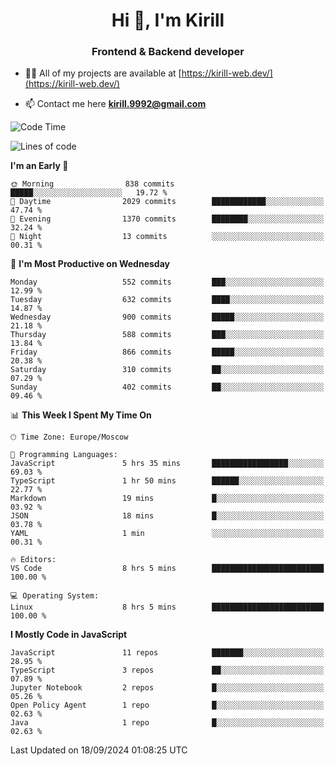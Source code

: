 <h1 align="center">Hi 👋, I'm Kirill</h1>
<h3 align="center">Frontend & Backend developer</h3>

- 👨‍💻 All of my projects are available at [https://kirill-web.dev/](https://kirill-web.dev/)

- 📫 Contact me here **kirill.9992@gmail.com**











<!--START_SECTION:waka-->
![Code Time](http://img.shields.io/badge/Code%20Time-1%2C962%20hrs%202%20mins-blue)

![Lines of code](https://img.shields.io/badge/From%20Hello%20World%20I%27ve%20Written-4.2%20million%20lines%20of%20code-blue)

**I'm an Early 🐤** 

```text
🌞 Morning                838 commits         █████░░░░░░░░░░░░░░░░░░░░   19.72 % 
🌆 Daytime                2029 commits        ████████████░░░░░░░░░░░░░   47.74 % 
🌃 Evening                1370 commits        ████████░░░░░░░░░░░░░░░░░   32.24 % 
🌙 Night                  13 commits          ░░░░░░░░░░░░░░░░░░░░░░░░░   00.31 % 
```
📅 **I'm Most Productive on Wednesday** 

```text
Monday                   552 commits         ███░░░░░░░░░░░░░░░░░░░░░░   12.99 % 
Tuesday                  632 commits         ████░░░░░░░░░░░░░░░░░░░░░   14.87 % 
Wednesday                900 commits         █████░░░░░░░░░░░░░░░░░░░░   21.18 % 
Thursday                 588 commits         ███░░░░░░░░░░░░░░░░░░░░░░   13.84 % 
Friday                   866 commits         █████░░░░░░░░░░░░░░░░░░░░   20.38 % 
Saturday                 310 commits         ██░░░░░░░░░░░░░░░░░░░░░░░   07.29 % 
Sunday                   402 commits         ██░░░░░░░░░░░░░░░░░░░░░░░   09.46 % 
```


📊 **This Week I Spent My Time On** 

```text
🕑︎ Time Zone: Europe/Moscow

💬 Programming Languages: 
JavaScript               5 hrs 35 mins       █████████████████░░░░░░░░   69.03 % 
TypeScript               1 hr 50 mins        ██████░░░░░░░░░░░░░░░░░░░   22.77 % 
Markdown                 19 mins             █░░░░░░░░░░░░░░░░░░░░░░░░   03.92 % 
JSON                     18 mins             █░░░░░░░░░░░░░░░░░░░░░░░░   03.78 % 
YAML                     1 min               ░░░░░░░░░░░░░░░░░░░░░░░░░   00.31 % 

🔥 Editors: 
VS Code                  8 hrs 5 mins        █████████████████████████   100.00 % 

💻 Operating System: 
Linux                    8 hrs 5 mins        █████████████████████████   100.00 % 
```

**I Mostly Code in JavaScript** 

```text
JavaScript               11 repos            ███████░░░░░░░░░░░░░░░░░░   28.95 % 
TypeScript               3 repos             ██░░░░░░░░░░░░░░░░░░░░░░░   07.89 % 
Jupyter Notebook         2 repos             █░░░░░░░░░░░░░░░░░░░░░░░░   05.26 % 
Open Policy Agent        1 repo              █░░░░░░░░░░░░░░░░░░░░░░░░   02.63 % 
Java                     1 repo              █░░░░░░░░░░░░░░░░░░░░░░░░   02.63 % 
```




 Last Updated on 18/09/2024 01:08:25 UTC
<!--END_SECTION:waka-->

